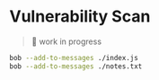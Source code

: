 # Vulnerability Scan
> 🚧 work in progress

```bash
bob --add-to-messages ./index.js
bob --add-to-messages ./notes.txt
```